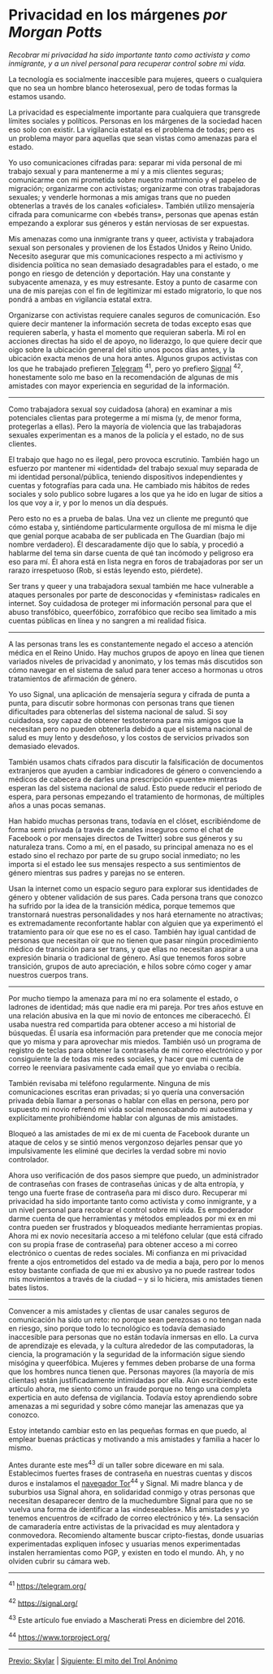 # Privacidad en los márgenes *por Morgan Potts*

*Recobrar mi privacidad ha sido importante tanto como activista y como inmigrante, y a un nivel personal para recuperar control sobre mi vida.*

La tecnología es socialmente inaccesible para mujeres, queers o cualquiera que no sea un hombre blanco heterosexual, pero de todas formas la estamos usando.

La privacidad es especialmente importante para cualquiera que transgrede límites sociales y políticos. Personas en los márgenes de la sociedad hacen eso solo con existir. La vigilancia estatal es el problema de todas; pero es un problema mayor para aquellas que sean vistas como amenazas para el estado.

Yo uso comunicaciones cifradas para: separar mi vida personal de mi trabajo sexual y para mantenerme a mí y a mis clientes seguras; comunicarme con mi prometida sobre nuestro matrimonio y el papeleo de migración; organizarme con activistas; organizarme con otras trabajadoras sexuales; y venderle hormonas a mis amigas trans que no pueden obtenerlas a través de los canales «oficiales». También utilizo mensajería cifrada para comunicarme con «bebés trans», personas que apenas están empezando a explorar sus géneros y están nerviosas de ser expuestas.

Mis amenazas como una inmigrante trans y queer, activista y trabajadora sexual son personales y provienen de los Estados Unidos y Reino Unido. Necesito asegurar que mis comunicaciones respecto a mi activismo y disidencia política no sean demasiado desagradables para el estado, o me pongo en riesgo de detención y deportación. Hay una constante y subyacente amenaza, y es muy estresante. Estoy a punto de casarme con una de mis parejas con el fin de legitimizar mi estado migratorio, lo que nos pondrá a ambas en vigilancia estatal extra.

Organizarse con activistas requiere canales seguros de comunicación. Eso quiere decir mantener la información secreta de todas excepto esas que requieren saberla, y hasta el momento que requieran saberla. Mi rol en acciones directas ha sido el de apoyo, no liderazgo, lo que quiere decir que oigo sobre la ubicación general del sitio unos pocos días antes, y la ubicación exacta menos de una hora antes. Algunos grupos activistas con los que he trabajado prefieren [Telegram](https://telegram.org) <sup>41</sup>, pero yo prefiero [Signal](https://signal.org/) <sup>42</sup>, honestamente solo me baso en la recomendación de algunas de mis amistades con mayor experiencia en seguridad de la información.

***

Como trabajadora sexual soy cuidadosa (ahora) en examinar a mis potenciales clientas para protegerme a mí misma (y, de menor forma, protegerlas a ellas). Pero la mayoría de violencia que las trabajadoras sexuales experimentan es a manos de la policía y el estado, no de sus clientes.

El trabajo que hago no es ilegal, pero provoca escrutinio. También hago un esfuerzo por mantener mi «identidad» del trabajo sexual muy separada de mi identidad personal/pública, teniendo dispositivos independientes y cuentas y fotografías para cada una. He cambiado mis hábitos de redes sociales y solo publico sobre lugares a los que ya he ido en lugar de sitios a los que voy a ir, y por lo menos un día después.

Pero esto no es a prueba de balas. Una vez un cliente me preguntó que cómo estaba y, sintiéndome particularmente orgullosa de mí misma le dije que genial porque acababa de ser publicada en The Guardian (bajo mi nombre verdadero). Él descaradamente dijo que lo sabía, y procedió a hablarme del tema sin darse cuenta de qué tan incómodo y peligroso era eso para mí. Él ahora está en lista negra en foros de trabajadoras por ser un rarazo irrespetuoso (Rob, si estás leyendo esto, piérdete).

Ser trans y queer y una trabajadora sexual también me hace vulnerable a ataques personales por parte de desconocidas y «feministas» radicales en internet. Soy cuidadosa de proteger mi información personal para que el abuso transfóbico, queerfóbico, zorrafóbico que recibo sea limitado a mis cuentas públicas en línea y no sangren a mi realidad física.

***

A las personas trans les es constantemente negado el acceso a atención médica en el Reino Unido. Hay muchos grupos de apoyo en línea que tienen variados niveles de privacidad y anonimato, y los temas más discutidos son cómo navegar en el sistema de salud para tener acceso a hormonas u otros tratamientos de afirmación de género.

Yo uso Signal, una aplicación de mensajería segura y cifrada de punta a punta, para discutir sobre hormonas con personas trans que tienen dificultades para obtenerlas del sistema nacional de salud. Si soy cuidadosa, soy capaz de obtener testosterona para mis amigos que la necesitan pero no pueden obtenerla debido a que el sistema nacional de salud es muy lento y desdeñoso, y los costos de servicios privados son demasiado elevados.

También usamos chats cifrados para discutir la falsificación de documentos extranjeros que ayuden a cambiar indicadores de género o convenciendo a médicos de cabecera de darles una prescripción «puente» mientras esperan las del sistema nacional de salud. Esto puede reducir el periodo de espera, para personas empezando el tratamiento de hormonas, de múltiples años a unas pocas semanas.

Han habido muchas personas trans, todavía en el clóset, escribiéndome de forma semi privada (a través de canales inseguros como el chat de Facebook o por mensajes directos de Twitter) sobre sus géneros y su naturaleza trans. Como a mí, en el pasado, su principal amenaza no es el estado sino el rechazo por parte de su grupo social inmediato; no les importa si el estado lee sus mensajes respecto a sus sentimientos de género mientras sus padres y parejas no se enteren.

Usan la internet como un espacio seguro para explorar sus identidades de género y obtener validación de sus pares. Cada persona trans que conozco ha sufrido por la idea de la transición médica, porque tememos que transtornará nuestras personalidades y nos hará eternamente no atractivas; es extremadamente reconfortante hablar con alguien que ya experimentó el tratamiento para oír que ese no es el caso. También hay igual cantidad de personas que necesitan oír que no tienen que pasar ningún procedimiento médico de transición para ser trans, y que ellas no necesitan aspirar a una expresión binaria o tradicional de género. Así que tenemos foros sobre transición, grupos de auto apreciación, e hilos sobre cómo coger y amar nuestros cuerpos trans.

***

Por mucho tiempo la amenaza para mí no era solamente el estado, o ladrones de identidad; más que nadie era mi pareja. Por tres años estuve en una relación abusiva en la que mi novio de entonces me ciberacechó. Él usaba nuestra red compartida para obtener acceso a mi historial de búsquedas. Él usaría esa información para pretender que me conocía mejor que yo misma y para aprovechar mis miedos. También usó un programa de registro de teclas para obtener la contraseña de mi correo electrónico y por consiguiente la de todas mis redes sociales, y hacer que mi cuenta de correo le reenviara pasivamente cada email que yo enviaba o recibía.

También revisaba mi teléfono regularmente. Ninguna de mis comunicaciones escritas eran privadas; si yo quería una conversación privada debía llamar a personas o hablar con ellas en persona, pero por supuesto mi novio refrenó mi vida social menoscabando mi autoestima y explícitamente prohibiéndome hablar con algunas de mis amistades.

Bloqueó a las amistades de mi ex de mi cuenta de Facebook durante un ataque de celos y se sintió menos vergonzoso dejarles pensar que yo impulsivamente les eliminé que decirles la verdad sobre mi novio controlador.

Ahora uso verificación de dos pasos siempre que puedo, un administrador de contraseñas con frases de contraseñas únicas y de alta entropía, y tengo una fuerte frase de contraseña para mi disco duro. Recuperar mi privacidad ha sido importante tanto como activista y como inmigrante, y a un nivel personal para recobrar el control sobre mi vida. Es empoderador darme cuenta de que herramientas y métodos empleados por mi ex en mi contra pueden ser frustrados y bloqueados mediante herramientas propias. Ahora mi ex novio necesitaría acceso a mi teléfono celular (que está cifrado con su propia frase de contraseña) para obtener acceso a mi correo electrónico o cuentas de redes sociales. Mi confianza en mi privacidad frente a ojos entrometidos del estado va de media a baja, pero por lo menos estoy bastante confiada de que mi ex abusivo ya no puede rastrear todos mis movimientos a través de la ciudad – y si lo hiciera, mis amistades tienen bates listos.

***

Convencer a mis amistades y clientas de usar canales seguros de comunicación ha sido un reto: no porque sean perezosas o no tengan nada en riesgo, sino porque todo lo tecnológico es todavía demasiado inaccesible para personas que no están todavía inmersas en ello. La curva de aprendizaje es elevada, y la cultura alrededor de las computadoras, la ciencia, la programación y la seguridad de la información sigue siendo misógina y queerfóbica. Mujeres y femmes deben probarse de una forma que los hombres nunca tienen que. Personas mayores (la mayoría de mis clientas) están justificadamente intimidadas por ella. Aún escribiendo este artículo ahora, me siento como un fraude porque no tengo una completa experticia en auto defensa de vigilancia. Todavía estoy aprendiendo sobre amenazas a mi seguridad y sobre cómo manejar las amenazas que ya conozco.

Estoy intetando cambiar esto en las pequeñas formas en que puedo, al emplear buenas prácticas y motivando a mis amistades y familia a hacer lo mismo.

Antes durante este mes<sup>43</sup> dí un taller sobre diceware en mi sala. Establecimos fuertes frases de contraseña en nuestras cuentas y discos duros e instalamos el [navegador Tor](https://www.torproject.org/)<sup>44</sup> y Signal. Mi madre blanca y de suburbios usa Signal ahora, en solidaridad conmigo y otras personas que necesitan desaparecer dentro de la muchedumbre Signal para que no se vuelva una forma de identificar a las «indeseables». Mis amistades y yo tenemos encuentros de «cifrado de correo electrónico y té». La sensación de camaradería entre activistas de la privacidad es muy alentadora y conmovedora. Recomiendo altamente buscar cripto-fiestas, donde usuarias experimentadas expliquen infosec y usuarias menos experimentadas instalen herramientas como PGP, y existen en todo el mundo. Ah, y no olviden cubrir su cámara web.

***

<sup>41</sup> https://telegram.org/

<sup>42</sup> https://signal.org/

<sup>43</sup> Este artículo fue enviado a Mascherati Press en diciembre del 2016.

<sup>44</sup> https://www.torproject.org/

***

[Previo: Skylar](skylar.md) | [Siguiente: El mito del Trol Anónimo](el-mito-del-trol-anonimo.md)